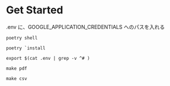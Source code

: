 # Get Started

.env に、GOOGLE_APPLICATION_CREDENTIALS へのパスを入れる

```
poetry shell
```

```
poetry `install
```

```
export $(cat .env | grep -v ^# )
```

```
make pdf
```

```
make csv
```
